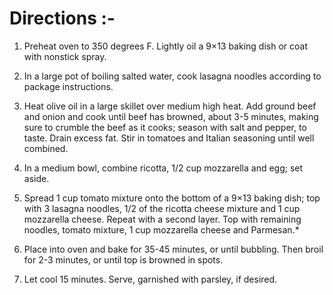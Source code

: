 # Directions :-

1. Preheat oven to 350 degrees F. Lightly oil a 9×13 baking dish or coat with nonstick spray.

2. In a large pot of boiling salted water, cook lasagna noodles according to package instructions.

3. Heat olive oil in a large skillet over medium high heat. Add ground beef and onion and cook until beef has browned, about 3-5 minutes, making sure to crumble the beef as it cooks; season with salt and pepper, to taste. Drain excess fat. Stir in tomatoes and Italian seasoning until well combined.

4. In a medium bowl, combine ricotta, 1/2 cup mozzarella and egg; set aside.

5. Spread 1 cup tomato mixture onto the bottom of a 9×13 baking dish; top with 3 lasagna noodles, 1/2 of the ricotta cheese mixture and 1 cup mozzarella cheese. Repeat with a second layer. Top with remaining noodles, tomato mixture, 1 cup mozzarella cheese and Parmesan.*

6. Place into oven and bake for 35-45 minutes, or until bubbling. Then broil for 2-3 minutes, or until top is   browned in spots.

7. Let cool 15 minutes. Serve, garnished with parsley, if desired.